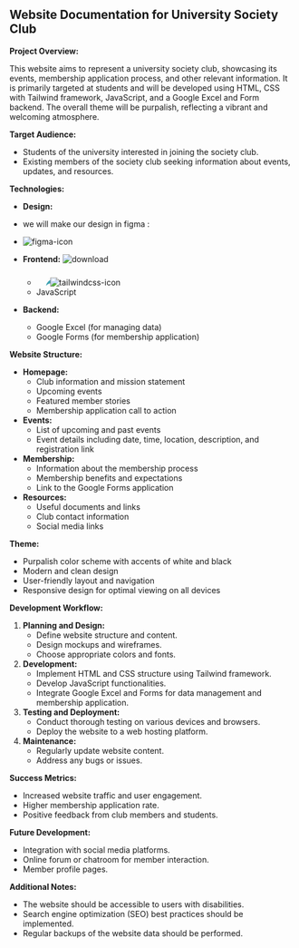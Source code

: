 ## Website Documentation for University Society Club

**Project Overview:**

This website aims to represent a university society club, showcasing its events, membership application process, and other relevant information. It is primarily targeted at students and will be developed using HTML, CSS with Tailwind framework, JavaScript, and a Google Excel and Form backend. The overall theme will be purpalish, reflecting a vibrant and welcoming atmosphere.

**Target Audience:**

* Students of the university interested in joining the society club.
* Existing members of the society club seeking information about events, updates, and resources.

**Technologies:**
* **Design:**
* we will make our design in figma :
* ![figma-icon](https://github.com/askarikzm/PROJECT_X/assets/75198639/fa5884c0-d9e1-443e-85a1-8e46db24371f)
* **Frontend:**
    ![download](https://github.com/askarikzm/PROJECT_X/assets/75198639/1e027412-65e3-43b0-8daa-dffb1d55319d)


    * <svg xmlns="http://www.w3.org/2000/svg" width="24px" height="24px"><defs><linearGradient x1="0" y1="-21.333" y2="85.333" id="A" x2="64" gradientUnits="userSpaceOnUse"><stop stop-color="#2383ae" offset="0%"/><stop stop-color="#6dd7b9" offset="100%"/></linearGradient></defs><path d="M16 25.6c2.133-8.533 7.467-12.8 16-12.8 12.8 0 14.4 9.6 20.8 11.2 4.267 1.067 8-.533 11.2-4.8C61.867 27.733 56.533 32 48 32c-12.8 0-14.4-9.6-20.8-11.2-4.267-1.067-8 .533-11.2 4.8zM0 44.8C2.133 36.267 7.467 32 16 32c12.8 0 14.4 9.6 20.8 11.2 4.267 1.067 8-.533 11.2-4.8-2.133 8.533-7.467 12.8-16 12.8-12.8 0-14.4-9.6-20.8-11.2-4.267-1.067-8 .533-11.2 4.8z" fill="url(#A)" fill-rule="evenodd"/></svg>![tailwindcss-icon](https://github.com/askarikzm/PROJECT_X/assets/75198639/d9e90568-37d9-4d55-91c5-ad39aab09680)
    * JavaScript
* **Backend:**
    * Google Excel (for managing data)
    * Google Forms (for membership application)

**Website Structure:**

* **Homepage:**
    * Club information and mission statement
    * Upcoming events
    * Featured member stories
    * Membership application call to action
* **Events:**
    * List of upcoming and past events
    * Event details including date, time, location, description, and registration link
* **Membership:**
    * Information about the membership process
    * Membership benefits and expectations
    * Link to the Google Forms application
* **Resources:**
    * Useful documents and links
    * Club contact information
    * Social media links

**Theme:**

* Purpalish color scheme with accents of white and black
* Modern and clean design
* User-friendly layout and navigation
* Responsive design for optimal viewing on all devices

**Development Workflow:**

1. **Planning and Design:**
    * Define website structure and content.
    * Design mockups and wireframes.
    * Choose appropriate colors and fonts.
2. **Development:**
    * Implement HTML and CSS structure using Tailwind framework.
    * Develop JavaScript functionalities.
    * Integrate Google Excel and Forms for data management and membership application.
3. **Testing and Deployment:**
    * Conduct thorough testing on various devices and browsers.
    * Deploy the website to a web hosting platform.
4. **Maintenance:**
    * Regularly update website content.
    * Address any bugs or issues.

**Success Metrics:**

* Increased website traffic and user engagement.
* Higher membership application rate.
* Positive feedback from club members and students.

**Future Development:**

* Integration with social media platforms.
* Online forum or chatroom for member interaction.
* Member profile pages.

**Additional Notes:**

* The website should be accessible to users with disabilities.
* Search engine optimization (SEO) best practices should be implemented.
* Regular backups of the website data should be performed.


